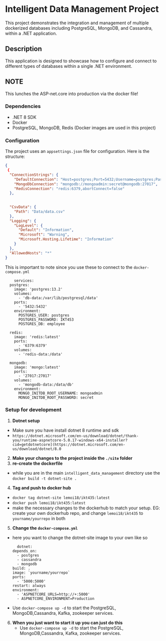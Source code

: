 
# Intelligent Data Management Project

This project demonstrates the integration and management of multiple dockerized databases including PostgreSQL, MongoDB, and Cassandra, within a .NET application. 

## Description

This application is designed to showcase how to configure and connect to different types of databases within a single .NET environment.

## NOTE
This lunches the ASP-net.core into  production via the docker file!

### Dependencies

- .NET 8 SDK
- Docker
- PostgreSQL, MongoDB, Redis (Docker images are used in this project)

### Configuration

The project uses an `appsettings.json` file for configuration. Here is the structure:

```json
{
 {
  "ConnectionStrings": {
    "DefaultConnection": "Host=postgres;Port=5432;Username=postgres;Password=IKT453;Database=postgres;",
    "MongoDbConnection": "mongodb://mongoadmin:secret@mongodb:27017",
    "RedisConnection": "redis:6379,abortConnect=false"
  },
  
  
  "CsvData": {
    "Path": "Data/data.csv"
  },
  "Logging": {
    "LogLevel": {
      "Default": "Information",
      "Microsoft": "Warning",
      "Microsoft.Hosting.Lifetime": "Information"
    }
  },
  "AllowedHosts": "*"
}
```
This is important to note since you use these to connect to the `docker-compose.yml`
```  postgres:
    services:
  postgres:
    image: 'postgres:13.2'
    volumes:
      - 'db-data:/var/lib/postgresql/data'
    ports:
      - '5432:5432'
    environment:
      POSTGRES_USER: postgres
      POSTGRES_PASSWORD: IKT453
      POSTGRES_DB: employee

  redis:
    image: 'redis:latest'
    ports:
      - '6379:6379'
    volumes:
      - 'redis-data:/data'

  mongodb:
    image: 'mongo:latest'
    ports:
      - '27017:27017'
    volumes:
      - 'mongodb-data:/data/db'
    environment:
      MONGO_INITDB_ROOT_USERNAME: mongoadmin
      MONGO_INITDB_ROOT_PASSWORD: secret

```

### Setup for development

1. **Dotnet setup**
  - Make sure you have install dotnet 8 runtime and sdk
  - `https://dotnet.microsoft.com/en-us/download/dotnet/thank-you/runtime-aspnetcore-5.0.17-windows-x64-installer?cid=getdotnetcore](https://dotnet.microsoft.com/en-us/download/dotnet/8.0`
2. **Make your changes to the project inside the `./site` folder**
3. **re-create the dockerfile**
  - while you are in the main `intelligent_data_management` directory use the `docker build -t dotnet-site .`
4. **Tag and push to docker hub**
  - `docker tag dotnet-site lemoi18/ikt435:latest` 
  - `docker push lemoi18/ikt435:latest`
  - make the necessary changes to the dockerhub to match your setup. EG: create your own dockerhub repo, and change `lemoi18/ikt435` to `yourname/yourrepo` in both
5. **Change the `docker-compose.yml`** 
  - here you want to change the dotnet-site image to your own like so
    ```
      dotnet:
    depends_on:
      - postgres
      - cassandra
      - mongodb
    build: .
    image: `yourname/yourrepo`
    ports:
      - '5000:5000'
    restart: always
    environment:
      - 'ASPNETCORE_URLS=http://+:5000'
      - ASPNETCORE_ENVIRONMENT=Production
    ```
  - Use `docker-compose up -d` to start the PostgreSQL, MongoDB,Cassandra, Kafka, zookeeper services.

6. **When you just want to start it up you can just do this**
   - Use `docker-compose up -d` to start the PostgreSQL, MongoDB,Cassandra, Kafka, zookeeper services.



